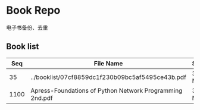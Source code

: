 Book Repo
=========

电子书备份、去重

Book list
---------

| Seq | File Name | Size | MD5 |
| --- | --------- | ---- | --- |
| 35 | ../booklist/07cf8859dc1f230b09bc5af5495ce43b.pdf | 3.2 MB | 07cf8859dc1f230b09bc5af5495ce43b | 
| 1100 | Apress-Foundations of Python Network Programming 2nd.pdf | 3.2 MB | 07cf8859dc1f230b09bc5af5495ce43b | 
